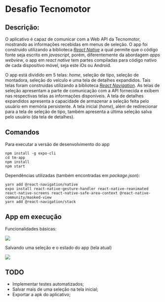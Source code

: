 # Desafio Tecnomotor

## Descrição:
O aplicativo é capaz de comunicar com a Web API da Tecnomotor, mostrando as informações recebidas em menus de seleção. O app foi construido utilizando a biblioteca [_React Native_](https://reactnative.dev/docs/getting-started) a qual permite que o código fonte seja escrito em _javascript_, porém, diferentemente da abordagem _apps webview_, o app em _react native_ tem partes compiladas para código nativo de cada dispositivo móvel, seja este iOs ou Android. 

O app está dividido em 5 telas: _home_, seleção de tipo, seleção de montadora, seleção do veículo e uma tela de detalhes expandidos. Tais telas foram construidas utilizando a biblioteca [_React Navigation_](https://reactnavigation.org/docs/getting-started). As telas de seleção apresentam a parte de comunicação com a API fornecida e exibem nas respectivas telas as informações disponíveis. A tela de detalhes expandidos apresenta a capacidade de armazenar a seleção feita pelo usuário em memória persistente. A tela inicial (_home_), além de redirecionar para a tela de seleção de tipo, também apresenta a última seleção salva pelo usuário (da tela de detalhes).


## Comandos
Para executar a versão de desenvolvimento do app
```
npm install -g expo-cli
cd tm-app
npm install
npm start
```

Dependências utilizadas (também encontradas em _package.json_):
```
yarn add @react-navigation/native
expo install react-native-gesture-handler react-native-reanimated react-native-screens react-native-safe-area-context @react-native-community/masked-view
yarn add @react-navigation/stack
```

## App em execução
Funcionalidades básicas:

![](https://media.giphy.com/media/LMEiOQL53mfbVk5BUy/giphy.gif)

Salvando uma seleção e o estado do app (tela atual)

![](https://media.giphy.com/media/KbMkGx99e3CdBXlxl0/giphy.gif)

## TODO
- Implementar testes automatizados;
- Salvar mais de uma seleção na tela inicial;
- Exportar a apk do aplicativo;
